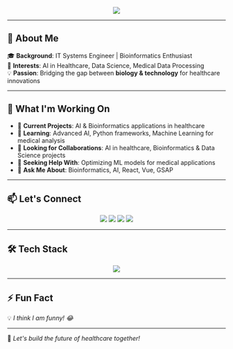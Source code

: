 <!-- Banner -->
<p align="center">
  <img src="https://readme-typing-svg.demolab.com?font=Fira+Code&weight=500&size=25&pause=500&color=F79327&center=true&vCenter=true&width=800&lines=Hey,+I'm+YERIMA+Alassani!+👋;Full-Stack+Developer+|+AI+Enthusiast;Bioinformatics+|+Healthcare+Tech;Let's+Build+Something+Amazing!+🚀" />
</p>


---

## 🌟 About Me  
🎓 **Background**: IT Systems Engineer | Bioinformatics Enthusiast  
🔬 **Interests**: AI in Healthcare, Data Science, Medical Data Processing  
💡 **Passion**: Bridging the gap between **biology & technology** for healthcare innovations  

---

## 🚀 What I'm Working On  
- 🔭 **Current Projects**: AI & Bioinformatics applications in healthcare  
- 🌱 **Learning**: Advanced AI, Python frameworks, Machine Learning for medical analysis  
- 👯 **Looking for Collaborations**: AI in healthcare, Bioinformatics & Data Science projects  
- 🤝 **Seeking Help With**: Optimizing ML models for medical applications  
- 💬 **Ask Me About**: Bioinformatics, AI, React, Vue, GSAP  

---

## 📫 Let's Connect  
<p align="center">
  <a href="mailto:meliodas.martin@gmail.com"><img src="https://img.shields.io/badge/Email-D14836?style=for-the-badge&logo=gmail&logoColor=white"></a>
  <a href="https://www.linkedin.com/public-profile/settings?trk=d_flagship3_profile_self_view_public_profile"><img src="https://img.shields.io/badge/LinkedIn-0077B5?style=for-the-badge&logo=linkedin&logoColor=white"></a>
  <a href="[https://github.com/yerima-alassani](https://github.com/Marshall-IronSide)"><img src="https://img.shields.io/badge/GitHub-181717?style=for-the-badge&logo=github&logoColor=white"></a>
  <a href="https://your-portfolio.com"><img src="https://img.shields.io/badge/Portfolio-000000?style=for-the-badge&logo=react&logoColor=white"></a>
</p>

---

## 🛠️ Tech Stack  
<p align="center">
  <img src="https://skillicons.dev/icons?i=python,java,c,cpp,js,ts,html,css,react,vue,nodejs,php,mysql,mongodb,androidstudio,linux,git,figma,scikit" />
</p>

---

## ⚡ Fun Fact  
💡 *I think I am funny! 😂*

---

🎯 *Let's build the future of healthcare together!*  
